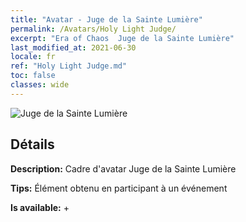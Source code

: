```yaml
---
title: "Avatar - Juge de la Sainte Lumière"
permalink: /Avatars/Holy Light Judge/
excerpt: "Era of Chaos  Juge de la Sainte Lumière"
last_modified_at: 2021-06-30
locale: fr
ref: "Holy Light Judge.md"
toc: false
classes: wide
---
```

 ![Juge de la Sainte Lumière](/images/a/avatarFrame_51.png)

## Détails

 **Description:** Cadre d'avatar Juge de la Sainte Lumière 

 **Tips:** Élément obtenu en participant à un événement 

 **Is available:**  + 

